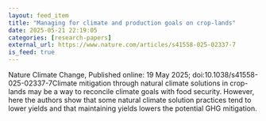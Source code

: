 ```yaml
---
layout: feed_item
title: "Managing for climate and production goals on crop-lands"
date: 2025-05-21 22:19:05
categories: [research-papers]
external_url: https://www.nature.com/articles/s41558-025-02337-7
is_feed: true
---
```


Nature Climate Change, Published online: 19 May 2025; doi:10.1038/s41558-025-02337-7Climate mitigation through natural climate solutions in crop-lands may be a way to reconcile climate goals with food security. However, here the authors show that some natural climate solution practices tend to lower yields and that maintaining yields lowers the potential GHG mitigation.
